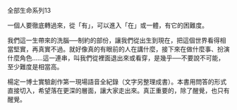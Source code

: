 全部生命系列13

一個人要徹底轉過來，從「有」，可以進入「在」或一體，有它的困難度。

我們這一生帶來的洗腦──制約的部份，讓我們從出生到現在，把這個世界看得相當堅實，再真實不過。就好像真的有眼前的人在講什麼，接下來在做什麼事、扮演什麼角色……這一連串，叫我們從裡面退出來或看穿，是幾乎──不要說不可能，至少難度是相當高。

楊定一博士實驗創作第一現場語音全紀錄（文字另整理成書）。本書用問答的形式直接切入，希望落在更深的層面，讓大家走出來。真正重要的，除了醒覺，也只有醒覺。
